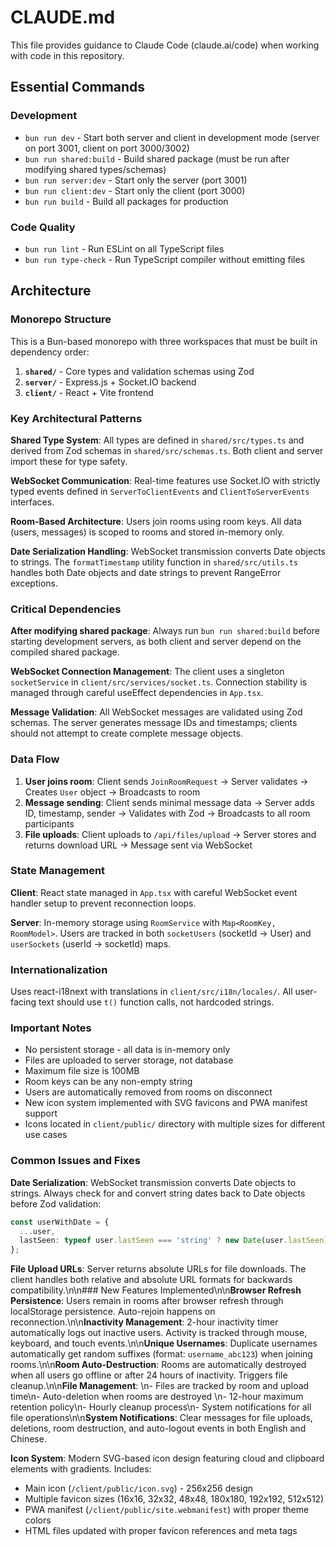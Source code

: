 # CLAUDE.md

This file provides guidance to Claude Code (claude.ai/code) when working with code in this repository.

## Essential Commands

### Development
- `bun run dev` - Start both server and client in development mode (server on port 3001, client on port 3000/3002)
- `bun run shared:build` - Build shared package (must be run after modifying shared types/schemas)
- `bun run server:dev` - Start only the server (port 3001)
- `bun run client:dev` - Start only the client (port 3000)
- `bun run build` - Build all packages for production

### Code Quality
- `bun run lint` - Run ESLint on all TypeScript files
- `bun run type-check` - Run TypeScript compiler without emitting files

## Architecture

### Monorepo Structure
This is a Bun-based monorepo with three workspaces that must be built in dependency order:

1. **`shared/`** - Core types and validation schemas using Zod
2. **`server/`** - Express.js + Socket.IO backend 
3. **`client/`** - React + Vite frontend

### Key Architectural Patterns

**Shared Type System**: All types are defined in `shared/src/types.ts` and derived from Zod schemas in `shared/src/schemas.ts`. Both client and server import these for type safety.

**WebSocket Communication**: Real-time features use Socket.IO with strictly typed events defined in `ServerToClientEvents` and `ClientToServerEvents` interfaces.

**Room-Based Architecture**: Users join rooms using room keys. All data (users, messages) is scoped to rooms and stored in-memory only.

**Date Serialization Handling**: WebSocket transmission converts Date objects to strings. The `formatTimestamp` utility function in `shared/src/utils.ts` handles both Date objects and date strings to prevent RangeError exceptions.

### Critical Dependencies

**After modifying shared package**: Always run `bun run shared:build` before starting development servers, as both client and server depend on the compiled shared package.

**WebSocket Connection Management**: The client uses a singleton `socketService` in `client/src/services/socket.ts`. Connection stability is managed through careful useEffect dependencies in `App.tsx`.

**Message Validation**: All WebSocket messages are validated using Zod schemas. The server generates message IDs and timestamps; clients should not attempt to create complete message objects.

### Data Flow

1. **User joins room**: Client sends `JoinRoomRequest` → Server validates → Creates `User` object → Broadcasts to room
2. **Message sending**: Client sends minimal message data → Server adds ID, timestamp, sender → Validates with Zod → Broadcasts to all room participants
3. **File uploads**: Client uploads to `/api/files/upload` → Server stores and returns download URL → Message sent via WebSocket

### State Management

**Client**: React state managed in `App.tsx` with careful WebSocket event handler setup to prevent reconnection loops.

**Server**: In-memory storage using `RoomService` with `Map<RoomKey, RoomModel>`. Users are tracked in both `socketUsers` (socketId → User) and `userSockets` (userId → socketId) maps.

### Internationalization

Uses react-i18next with translations in `client/src/i18n/locales/`. All user-facing text should use `t()` function calls, not hardcoded strings.

### Important Notes

- No persistent storage - all data is in-memory only
- Files are uploaded to server storage, not database
- Maximum file size is 100MB
- Room keys can be any non-empty string
- Users are automatically removed from rooms on disconnect
- New icon system implemented with SVG favicons and PWA manifest support
- Icons located in `client/public/` directory with multiple sizes for different use cases

### Common Issues and Fixes

**Date Serialization**: WebSocket transmission converts Date objects to strings. Always check for and convert string dates back to Date objects before Zod validation:
```typescript
const userWithDate = {
  ...user,
  lastSeen: typeof user.lastSeen === 'string' ? new Date(user.lastSeen) : user.lastSeen,
};
```

**File Upload URLs**: Server returns absolute URLs for file downloads. The client handles both relative and absolute URL formats for backwards compatibility.\n\n### New Features Implemented\n\n**Browser Refresh Persistence**: Users remain in rooms after browser refresh through localStorage persistence. Auto-rejoin happens on reconnection.\n\n**Inactivity Management**: 2-hour inactivity timer automatically logs out inactive users. Activity is tracked through mouse, keyboard, and touch events.\n\n**Unique Usernames**: Duplicate usernames automatically get random suffixes (format: `username_abc123`) when joining rooms.\n\n**Room Auto-Destruction**: Rooms are automatically destroyed when all users go offline or after 24 hours of inactivity. Triggers file cleanup.\n\n**File Management**: \n- Files are tracked by room and upload time\n- Auto-deletion when rooms are destroyed  \n- 12-hour maximum retention policy\n- Hourly cleanup process\n- System notifications for all file operations\n\n**System Notifications**: Clear messages for file uploads, deletions, room destruction, and auto-logout events in both English and Chinese.

**Icon System**: Modern SVG-based icon design featuring cloud and clipboard elements with gradients. Includes:
- Main icon (`/client/public/icon.svg`) - 256x256 design
- Multiple favicon sizes (16x16, 32x32, 48x48, 180x180, 192x192, 512x512)
- PWA manifest (`/client/public/site.webmanifest`) with proper theme colors
- HTML files updated with proper favicon references and meta tags